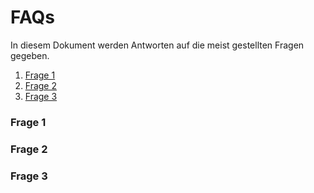 # FAQs 

In diesem Dokument werden Antworten auf die meist gestellten Fragen gegeben.

1. [Frage 1](#frage1)
2. [Frage 2](#frage2)
3. [Frage 3](#frage3)

### Frage 1

### Frage 2

### Frage 3
